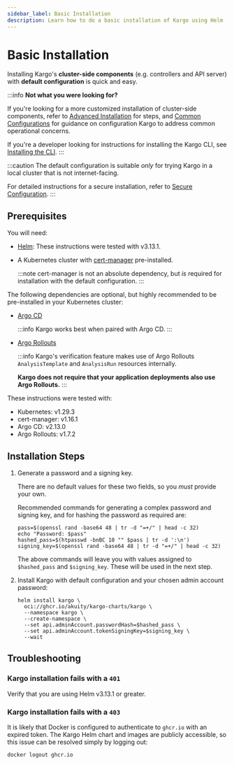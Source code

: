 ```yaml
---
sidebar_label: Basic Installation
description: Learn how to do a basic installation of Kargo using Helm
---
```


# Basic Installation

Installing Kargo's __cluster-side components__ (e.g. controllers and API server)
with __default configuration__ is quick and easy.

:::info
__Not what you were looking for?__

If you're looking for a more customized installation of cluster-side components,
refer to
[Advanced Installation](./20-advanced-installation/10-advanced-with-helm.md)
for steps, and
[Common Configurations](./20-advanced-installation/30-common-configurations.md)
for guidance on configuration Kargo to address common operational concerns.

If you're a developer looking for instructions for installing the Kargo CLI, see
[Installing the CLI](../50-user-guide/05-installing-the-cli/index.md).
:::

:::caution
The default configuration is suitable _only_ for trying Kargo in a local cluster
that is not internet-facing.

For detailed instructions for a secure installation, refer to
[Secure Configuration](./40-security/10-secure-configuration.md).
:::

## Prerequisites

You will need:

- [Helm](https://helm.sh/docs/): These instructions were tested with v3.13.1.

- A Kubernetes cluster with [cert-manager](https://cert-manager.io/)
  pre-installed.

  :::note
  cert-manager is not an absolute dependency, but _is_ required for installation
  with the default configuration.
  :::

The following dependencies are optional, but highly recommended to be
pre-installed in your Kubernetes cluster:

- [Argo CD](https://argo-cd.readthedocs.io)

  :::info
  Kargo works best when paired with Argo CD.
  :::

- [Argo Rollouts](https://argoproj.github.io/argo-rollouts/)

  :::info
  Kargo's verification feature makes use of Argo Rollouts `AnalysisTemplate` and
  `AnalysisRun` resources internally.

  **Kargo does not require that your application deployments also use Argo
  Rollouts.**
  :::

These instructions were tested with:

- Kubernetes: v1.29.3
- cert-manager: v1.16.1
- Argo CD: v2.13.0
- Argo Rollouts: v1.7.2

## Installation Steps

1. Generate a password and a signing key.

    There are no default values for these two fields, so you _must_ provide your
    own.

    Recommended commands for generating a complex password and signing key, and
    for hashing the password as required are:

    ```console
    pass=$(openssl rand -base64 48 | tr -d "=+/" | head -c 32)
    echo "Password: $pass"
    hashed_pass=$(htpasswd -bnBC 10 "" $pass | tr -d ':\n')
    signing_key=$(openssl rand -base64 48 | tr -d "=+/" | head -c 32)
    ```

    The above commands will leave you with values assigned to `$hashed_pass` and
    `$signing_key`. These will be used in the next step.

1. Install Kargo with default configuration and your chosen admin account
   password:

    ```shell
    helm install kargo \
      oci://ghcr.io/akuity/kargo-charts/kargo \
      --namespace kargo \
      --create-namespace \
      --set api.adminAccount.passwordHash=$hashed_pass \
      --set api.adminAccount.tokenSigningKey=$signing_key \
      --wait
    ```

## Troubleshooting

### Kargo installation fails with a `401`

Verify that you are using Helm v3.13.1 or greater.

### Kargo installation fails with a `403`

It is likely that Docker is configured to authenticate to `ghcr.io` with an
expired token. The Kargo Helm chart and images are publicly accessible, so this
issue can be resolved simply by logging out:

```shell
docker logout ghcr.io
```
